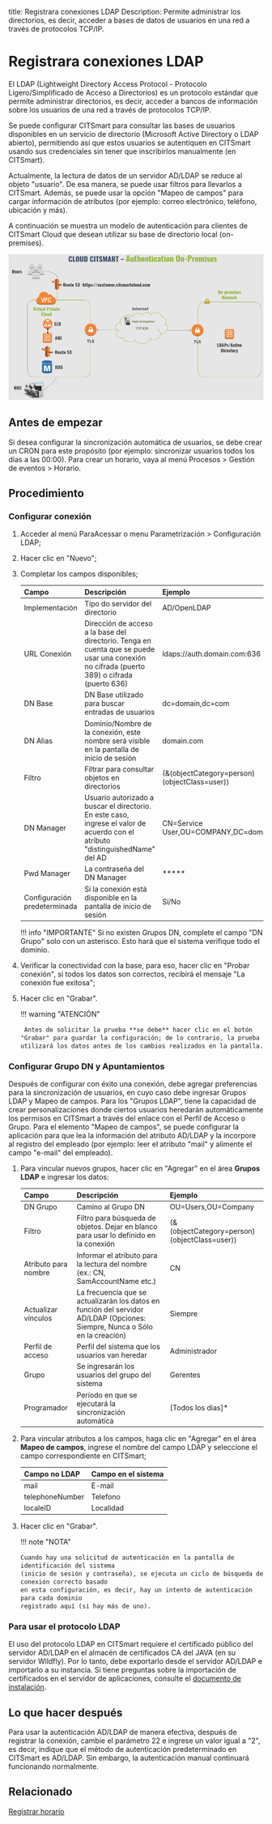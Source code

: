 title:  Registrara conexiones LDAP
Description: Permite administrar los directorios, es decir, acceder a bases de datos de usuarios en una red a través de protocolos TCP/IP.

# Registrara conexiones LDAP

El LDAP (Lightweight Directory Access Protocol - Protocolo Ligero/Simplificado de Acceso a Directorios) es un protocolo estándar que permite administrar directorios, es decir, acceder a bancos de información sobre los usuarios de una red a través de protocolos TCP/IP.

Se puede configurar CITSmart para consultar las bases de usuarios disponibles en un servicio de directorio (Microsoft Active Directory o LDAP abierto), permitiendo así que estos usuarios se autentiquen en CITSmart usando sus credenciales sin tener que inscribirlos manualmente (en CITSmart).

Actualmente, la lectura de datos de un servidor AD/LDAP se reduce al objeto "usuario". De esa manera, se puede usar filtros para llevarlos a CITSmart. Además, se puede usar la opción "Mapeo de campos" para cargar información de atributos (por ejemplo: correo electrónico, teléfono, ubicación y más).

A continuación se muestra un modelo de autenticación para clientes de CITSmart Cloud que desean utilizar su base de directorio local (on-premises).

![Autenticación CITSmart LDAP](images/cloud-arch-authentication.png)

## Antes de empezar

Si desea configurar la sincronización automática de usuarios, se debe crear un CRON para este propósito (por ejemplo: sincronizar usuarios todos los días a las 00:00). Para crear un horario, vaya al menú Procesos > Gestión de eventos > Horario.

## Procedimiento

### Configurar conexión

1.  Acceder al menú ParaAcessar o menu Parametrización > Configuración LDAP;
2.  Hacer clic en "Nuevo";
3.  Completar los campos disponibles;

    | Campo | Descripción | Ejemplo |
    |-----|---------|-------|
    | Implementación | Tipo do servidor del directorio | AD/OpenLDAP |
    | URL Conexión | Dirección de acceso a la base del directorio. Tenga en cuenta que se puede usar una conexión no cifrada (puerto 389) o cifrada (puerto 636) | ldaps://auth.domain.com:636 |
    | DN Base | DN Base utilizado para buscar entradas de usuarios|dc=domain,dc=com |
    | DN Alias | Dominio/Nombre de la conexión, este nombre será visible en la pantalla de inicio de sesión|domain.com |
    | Filtro | Filtrar para consultar objetos en directorios | (&(objectCategory=person)(objectClass=user)) |
    | DN Manager | Usuario autorizado a buscar el directorio. En este caso, ingrese el valor de acuerdo con el atributo "distinguishedName" del AD | CN=Service User,OU=COMPANY,DC=domain,DC=com |
    | Pwd Manager|La contraseña del DN Manager | ***** |
    | Configuración predeterminada | Si la conexión está disponible en la pantalla de inicio de sesión | Sí/No |

    !!! info "IMPORTANTE"
        Si no existen Grupos DN, complete el campo "DN Grupo" solo con un asterisco. Esto hará que el sistema verifique todo el dominio.

4. Verificar la conectividad con la base, para eso, hacer clic en "Probar conexión", si todos los datos son correctos, recibirá el mensaje "La conexión fue exitosa";
5. Hacer clic en "Grabar".

    !!! warning "ATENCIÓN"

        Antes de solicitar la prueba **se debe** hacer clic en el botón "Grabar" para guardar la configuración; de lo contrario, la prueba utilizará los datos antes de los cambios realizados en la pantalla.

### Configurar Grupo DN y Apuntamientos

Después de configurar con éxito una conexión, debe agregar preferencias para la sincronización de usuarios, en cuyo caso debe ingresar Grupos LDAP y Mapeo de campos. Para los "Grupos LDAP", tiene la capacidad de crear personalizaciones donde ciertos usuarios heredarán automáticamente los permisos en CITSmart a través del enlace con el Perfil de Acceso o Grupo. Para el elemento "Mapeo de campos", se puede configurar la aplicación para que lea la información del atributo AD/LDAP y la incorpore al registro del empleado (por ejemplo: leer el atributo "mail" y alimente el campo "e-mail" del empleado).

1.  Para vincular nuevos grupos, hacer clic en "Agregar" en el área **Grupos LDAP** e ingresar los datos:

    | Campo | Descripción | Ejemplo |
    |-------|-----------|---------|
    | DN Grupo | Camino al Grupo DN | OU=Users,OU=Company |
    | Filtro | Filtro para búsqueda de objetos. Dejar en blanco para usar lo definido en la conexión | (&(objectCategory=person)(objectClass=user)) |
    | Atributo para nombre | Informar el atributo para la lectura del nombre (ex.: CN, SamAccountName etc.)  | CN |
    | Actualizar vínculos | La frecuencia que se actualizarán los datos en función del servidor AD/LDAP (Opciones: Siempre, Nunca o Sólo en la creación) | Siempre |
    | Perfil de acceso | Perfil del sistema que los usuarios van heredar | Administrador |
    | Grupo | Se ingresarán los usuarios del grupo del sistema | Gerentes |
    | Programador | Período en que se ejecutará la sincronización automática | [Todos los dias]* |


2.  Para vincular atributos a los campos, haga clic en "Agregar" en el área **Mapeo de campos**, ingrese el nombre del campo LDAP y seleccione el campo correspondiente en CITSmart;

    | Campo no LDAP | Campo en el sistema |
    |-------|-----------|
    | mail | E-mail |
    | telephoneNumber | Telefono |
    | localeID | Localidad |

3.  Hacer clic en "Grabar".

    !!! note "NOTA"

        Cuando hay una solicitud de autenticación en la pantalla de identificación del sistema
        (inicio de sesión y contraseña), se ejecuta un ciclo de búsqueda de conexión correcto basado
        en esta configuración, es decir, hay un intento de autenticación para cada dominio
        registrado aquí (si hay más de uno).


### Para usar el protocolo LDAP

El uso del protocolo LDAP en CITSmart requiere el certificado público del servidor AD/LDAP en el almacén de certificados CA del JAVA (en su servidor Wildfly). Por lo tanto, debe exportarlo desde el servidor AD/LDAP e importarlo a su instancia. Si tiene preguntas sobre la importación de certificados en el servidor de aplicaciones, consulte el [documento de instalación][1].

## Lo que hacer después

Para usar la autenticación AD/LDAP de manera efectiva, después de registrar la conexión, cambie el parámetro 22 e ingrese un valor igual a "2", es decir, indique que el método de autenticación predeterminado en CITSmart es AD/LDAP. Sin embargo, la autenticación manual continuará funcionando normalmente.


## Relacionado

[Registrar horario][2]


[1]:/es-es/citsmart-platform-8/get-started/installation-and-upgrade/perform-installation/install-certificate.html
[2]:/es-es/citsmart-platform-8/processes/event/configuration/register-time.html
